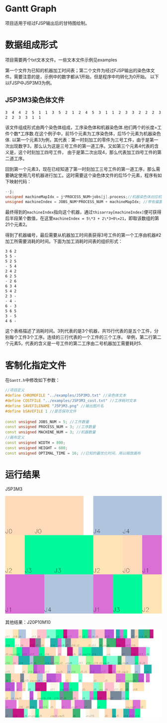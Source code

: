 # Gantt Graph 
项目适用于经过FJSP输出后的甘特图绘制。

# 数据组成形式
项目需要两个txt文本文件。一些文本文件示例见examples

第一个文件为已知的机器加工时间表；第二个文件为经过FJSP输出的染色体文件。需要注意的是，示例中的数字都从1开始，但是程序中均转化为0开始。
以下以FJSP中J5P3M3为例。

## J5P3M3染色体文件

```text
3  4  4  2  5  1  1  3  5  2  1  2  4  5  3  1  1  2  3  3  2  2  2  3 2  2  3  3  1  1
```

该文件组成形式由两个染色体组成，工序染色体和机器染色体.他们两个的长度=工件个数*工序数.在这个例子中，前15个元素为工序染色体，后15个元素为机器染色体.
以第一个元素3为例，其代表：第一时刻加工的零件为三号工件，由于是第一次出现数字3，那么认为这是三号工件的第一道工序。又如第三个元素4代表的含义是，这个时刻加工四号工件，
由于是第二次出现4，那么代表加工四号工件的第二道工序。

回到第一个元素3，现在已经知道了第一时刻加工三号工件的第一道工序，那么需要确定使用几号机器进行加工。这时需要这个染色体文件的后15个元素，程序有如下映射代码：
```cpp
--j;
unsigned machineMapIdx = j*PROCESS_NUM+jobs[j].process;//机器染色体对应机器index
unsigned machineIndex = JOBS_NUM*PROCESS_NUM + machineMapIdx; //带有偏置的机器染色体对应机器index
```
最终得到的`machineIndex`指向这个机器，通过`thisarray[machineIndex]`便可获得后半段某个数值，在这里`machineIndex = 5\*3 + 2\*3+0\=21`，即取该数组的第21个元素2。

得到了机器编号，最后需要从机器加工时间表获得3号工件的第一个工序由机器#2加工所需要消耗的时间。下面为加工消耗时间表的组织形式：
```text
3 6 2
5 5 -
5 2 5
- 5 4
2 4 2
6 2 5
- 2 6
6 3 4
5 4 2
2 3 -
- 4 -
6 - 3
5 6 5
3 - 5
4 6 -
```

这个表格描述了消耗时间。3列代表的是3个机器，共15行代表的是五个工件，分别每个工件3个工序。连续的三行代表的一个工件的三个工序。
举例，第二行第二个元素5，代表的含义是一号工件的第二工序由️二号机器加工需要耗时5.

# 客制化指定文件
在`Gantt.h`中修改如下参数：

```cpp
//项目定义
#define CHROMOFILE "../examples/J5P3M3.txt" //染色体文本
#define COSTFILE "../examples/J5P3M3_cost.txt" //工序耗时文本
#define SAVEFILENAME "J5P3M3.png" //输出图片名
#define bSAVEFILE 1 //是否保存文件

const unsigned JOBS_NUM = 5; //工件数量
const unsigned PROCESS_NUM = 3; //工序数量
const unsigned MACHINE_NUM = 3; //机器数量
//画布定义
const unsigned WIDTH = 800;
const unsigned HEIGHT = 600;
const unsigned OPTIMAL_TIME = 16; //已知的最优化时间，用以缩放画布
```

# 运行结果
J5P3M3

![J5M3P3](examples/J5P3M3.png)

其他结果：J20P10M10


![J20M10P10](examples/J20P10M10.png)




